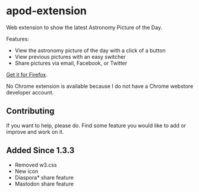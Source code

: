 # apod-extension
Web extension to show the latest Astronomy Picture of the Day.

Features:
- View the astronomy picture of the day with a click of a button
- View previous pictures with an easy switcher
- Share pictures via email, Facebook, or Twitter

[Get it for Firefox](https://addons.mozilla.org/en-US/firefox/addon/astronomy-picture/?src=userprofile). 

No Chrome extension is available because I do not have a Chrome webstore developer account.

## Contributing
If you want to help, please do. Find some feature you would like to add or improve and work on it. 

## Added Since 1.3.3
- Removed w3.css
- New icon
- Diaspora* share feature
- Mastodon share feature